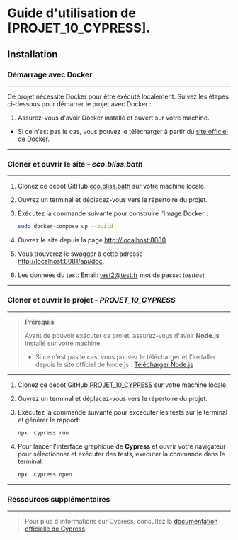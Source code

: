 # Guide d'utilisation de [PROJET_10_CYPRESS].

## Installation


### Démarrage avec Docker
---
Ce projet nécessite Docker pour être exécuté localement. Suivez les étapes ci-dessous pour démarrer le projet avec Docker :

1. Assurez-vous d'avoir Docker installé et ouvert sur votre machine. 
- Si ce n'est pas le cas, vous pouvez le télécharger à partir du [site officiel de Docker](https://www.docker.com/get-started).
---
### Cloner et ouvrir le site - *eco.bliss.bath*
---
1. Clonez ce dépôt GitHub [eco.bliss.bath](https://github.com/OpenClassrooms-Student-Center/TesteurLogiciel_Automatisez_des_tests_pour_une_boutique_en_ligne) sur votre machine locale.
2. Ouvrez un terminal et déplacez-vous vers le répertoire du projet.
3. Exécutez la commande suivante pour construire l'image Docker : 
    ```bash
    sudo docker-compose up --build
    ```

4. Ouvrez le site depuis la page [http://localhost:8080](http://localhost:8080)

5. Vous trouverez le swagger à cette adresse [http://localhost:8081/api/doc](http://localhost:8081/api/doc).
 
6. Les données du test: Email: test2@test.fr mot de passe:  *testtest*

---
### Cloner et ouvrir le projet - *PROJET_10_CYPRESS*
---

>
> **Prérequis**
>
> Avant de pouvoir exécuter ce projet, assurez-vous d'avoir **Node.js** installé sur votre machine. 
>- Si ce n'est pas le cas, vous pouvez le télécharger et l'installer depuis le site officiel de Node.js : [Télécharger Node.js](https://nodejs.org/)
---

1. Clonez ce dépôt GitHub [PROJET_10_CYPRESS](https://github.com/PROJET_10_CYPRESS) sur votre machine locale.
2. Ouvrez un terminal et déplacez-vous vers le répertoire du projet.

3. Exécutez la commande suivante pour excecuter les tests sur le terminal et générer le rapport: 

    ```bash
    npx  cypress run
    ```

4. Pour lancer l'interface graphique de **Cypress** et ouvrir  votre navigateur pour sélectionner et exécuter des tests, executer la commande dans le terminal: 
    ```bash
    npx  cypress open
    ```
---    
### Ressources supplémentaires
---

>
> Pour plus d'informations sur Cypress, consultez la [documentation officielle de Cypress](https://docs.cypress.io/).

